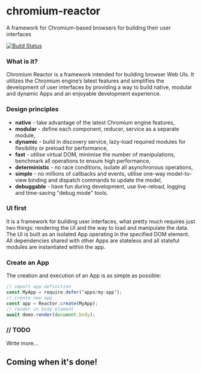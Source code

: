# chromium-reactor
A framework for Chromium-based browsers for building their user interfaces

[![Build Status](https://snap-ci.com/aswitalski/chromium-reactor/branch/master/build_image)](https://snap-ci.com/aswitalski/chromium-reactor/branch/master)

### What is it?

Chromium Reactor is a framework intended for building browser Web UIs.
It utilizes the Chromium engine’s latest features and simplifies the development of user interfaces by providing a way to build native, modular and dynamic Apps and an enjoyable development experience.

### Design principles

* **native** - take advantage of the latest Chromium engine features,
* **modular** - define each component, reducer, service as a separate module,
* **dynamic** - build in discovery service, lazy-load required modules for flexibility or preload for performance,
* **fast** - utilise virtual DOM, minimise the number of manipulations, benchmark all operations to ensure high performance,
* **deterministic** - no race conditions, isolate all asynchronous operations,
* **simple** - no millions of callbacks and events, utilise one-way model-to-view binding and dispatch commands to update the model,
* **debuggable** - have fun during development, use live-reload, logging and time-saving "debug mode" tools.

### UI first

It is a framework for building user interfaces, what pretty much requires just two things: rendering the UI and the way to load and manipulate the data. The UI is built as an isolated App operating in the specified DOM element. All dependencies shared with other Apps are stateless and all stateful modules are instantiated within the app.

### Create an App
The creation and execution of an App is as simple as possible:

```js
// import app definition
const MyApp = require.defer(‘apps/my-app’);
// create new app
const app = Reactor.create(MyApp);
// render in body element
await demo.render(document.body);
```

### // TODO
Write more...

## Coming when it's done!
